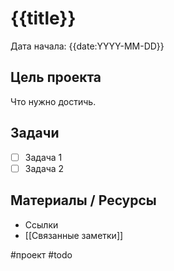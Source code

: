 # {{title}}

Дата начала: {{date:YYYY-MM-DD}}

## Цель проекта
Что нужно достичь.

## Задачи
- [ ] Задача 1
- [ ] Задача 2

## Материалы / Ресурсы
- Ссылки
- [[Связанные заметки]]

#проект #todo

